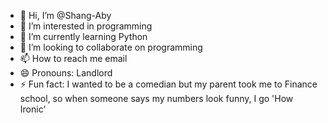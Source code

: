 - 👋 Hi, I’m @Shang-Aby
- 👀 I’m interested in programming
- 🌱 I’m currently learning Python
- 💞️ I’m looking to collaborate on programming
- 📫 How to reach me email
- 😄 Pronouns: Landlord
- ⚡ Fun fact: I wanted to be a comedian but my parent took me to Finance school, so when someone says my numbers look funny, I go 'How Ironic'

<!---
Shang-Aby/Shang-Aby is a ✨ special ✨ repository because its `README.md` (this file) appears on your GitHub profile.
You can click the Preview link to take a look at your changes.
--->
